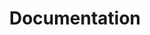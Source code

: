 ---
title: 'Documentation'
description: ''
layout: 'layouts/docs-landing.njk'
type: landing
i18n:
  projects:
    crx:
      heading: 'Extensions & Web Store'
    architecture:
      heading: 'Architecture'
---